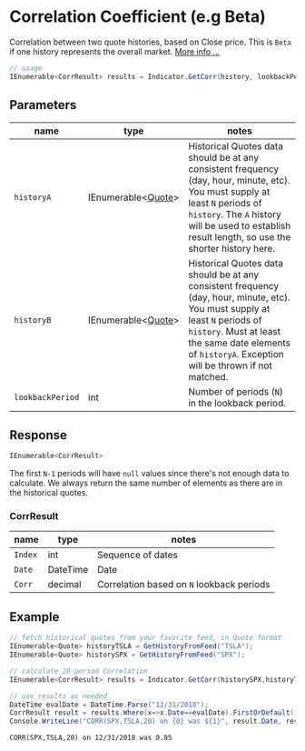 ﻿# Correlation Coefficient (e.g Beta)

Correlation between two quote histories, based on Close price.  This is `Beta` if one history represents the overall market.
[More info ...](https://school.stockcharts.com/doku.php?id=technical_indicators:correlation_coeffici)

``` C#
// usage
IEnumerable<CorrResult> results = Indicator.GetCorr(history, lookbackPeriod);  
```

## Parameters

| name | type | notes
| -- |-- |--
| `historyA` | IEnumerable\<[Quote](/GUIDE.md#Quote)\> | Historical Quotes data should be at any consistent frequency (day, hour, minute, etc).  You must supply at least `N` periods of `history`.  The `A` history will be used to establish result length, so use the shorter history here.
| `historyB` | IEnumerable\<[Quote](/GUIDE.md#Quote)\> | Historical Quotes data should be at any consistent frequency (day, hour, minute, etc).  You must supply at least `N` periods of `history`.  Must at least the same date elements of `historyA`.  Exception will be thrown if not matched.
| `lookbackPeriod` | int | Number of periods (`N`) in the lookback period.

## Response

``` C#
IEnumerable<CorrResult>
```

The first `N-1` periods will have `null` values since there's not enough data to calculate.  We always return the same number of elements as there are in the historical quotes.

### CorrResult

| name | type | notes
| -- |-- |--
| `Index` | int | Sequence of dates
| `Date` | DateTime | Date
| `Corr` | decimal | Correlation based on `N` lookback periods

## Example

``` C#
// fetch historical quotes from your favorite feed, in Quote format
IEnumerable<Quote> historyTSLA = GetHistoryFromFeed("TSLA");
IEnumerable<Quote> historySPX = GetHistoryFromFeed("SPX");

// calculate 20-period Correlation
IEnumerable<CorrResult> results = Indicator.GetCorr(historySPX,historyTSLA,20);

// use results as needed
DateTime evalDate = DateTime.Parse("12/31/2018");
CorrResult result = results.Where(x=>x.Date==evalDate).FirstOrDefault();
Console.WriteLine("CORR(SPX,TSLA,20) on {0} was ${1}", result.Date, result.Corr);
```

``` text
CORR(SPX,TSLA,20) on 12/31/2018 was 0.85
```
